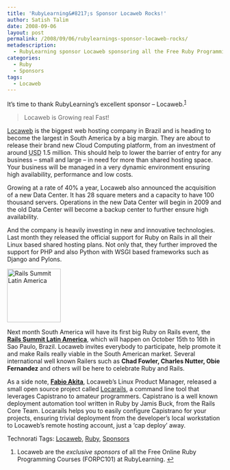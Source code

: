 ```yaml
---
title: 'RubyLearning&#8217;s Sponsor Locaweb Rocks!'
author: Satish Talim
date: 2008-09-06
layout: post
permalink: /2008/09/06/rubylearnings-sponsor-locaweb-rocks/
metadescription:
  - RubyLearning sponsor Locaweb sponsoring all the Free Ruby Programming Courses at RubyLearning
categories:
  - Ruby
  - Sponsors
tags:
  - Locaweb
---
```

<div>
  <p>
    It&#8217;s time to thank RubyLearning&#8217;s excellent sponsor &#8211; Locaweb.<sup class='footnote'><a href='#fn-360-1' id='fnref-360-1'>1</a></sup>
  </p>
  
  <blockquote class="right">
    <p>
      Locaweb is Growing real Fast!
    </p>
  </blockquote>
  
  <p>
    <a href="http://www.locaweb.com.br/portal.html">Locaweb</a> is the biggest web hosting company in Brazil and is heading to become the largest in South America by a big margin. They are about to release their brand new Cloud Computing platform, from an investment of around <abbr title="USA Dollar">USD</abbr> 1.5 million. This should help to lower the barrier of entry for any business &#8211; small and large &#8211; in need for more than shared hosting space. Your business will be managed in a very dynamic environment ensuring high availability, performance and low costs.
  </p>
  
  <p>
    Growing at a rate of 40% a year, Locaweb also announced the acquisition of a new Data Center. It has 28 square meters and a capacity to have 100 thousand servers. Operations in the new Data Center will begin in 2009 and the old Data Center will become a backup center to further ensure high availability.
  </p>
  
  <p>
    And the company is heavily investing in new and innovative technologies. Last month they released the official support for Ruby on Rails in all their Linux based shared hosting plans. Not only that, they further improved the support for PHP and also Python with WSGI based frameworks such as Django and Pylons.
  </p>
  
  <p>
    <a href="http://site.locaweb.com.br/railssummit/default.asp"><img class="alignright" height="125" style="border: 0px none ;" width="125" src="http://site.locaweb.com.br/images/locaweb/en_US/railssummit/banners/vouParticipar_125x125.jpg" alt="Rails Summit Latin America" title="Rails Summit Latin America" /></a>
  </p>
  
  <p>
    Next month South America will have its first big Ruby on Rails event, the <strong><a href="http://www.locaweb.com.br/railssummit-en">Rails Summit Latin America</a></strong>, which will happen on October 15th to 16th in Sao Paulo, Brazil. Locaweb invites everybody to participate, help promote it and make Rails really viable in the South American market. Several international well known Railers such as <strong>Chad Fowler, Charles Nutter, Obie Fernandez</strong> and others will be here to celebrate Ruby and Rails.
  </p>
  
  <p class="alert">
    As a side note, <strong><a href="http://www.akitaonrails.com/">Fabio Akita</a></strong>, Locaweb&#8217;s Linux Product Manager, released a small open source project called <a href="http://github.com/akitaonrails/locarails/tree/master">Locarails</a>, a command line tool that leverages Capistrano to amateur programmers. Capistrano is a well known deployment automation tool written in Ruby by Jamis Buck, from the Rails Core Team. Locarails helps you to easily configure Capistrano for your projects, ensuring trivial deployment from the developer&#8217;s local workstation to Locaweb&#8217;s remote hosting account, just a &#8216;cap deploy&#8217; away.
  </p>
</div>

Technorati Tags: <a href="http://technorati.com/tag/Locaweb" rel="tag">Locaweb</a>, <a href="http://technorati.com/tag/Ruby" rel="tag">Ruby</a>, <a href="http://technorati.com/tag/Sponsors" rel="tag">Sponsors</a>

<div class='footnotes'>
  <div class='footnotedivider'>
  </div>
  
  <ol>
    <li id='fn-360-1'>
      Locaweb are the <em>exclusive sponsors</em> of all the Free Online Ruby Programming Courses (FORPC101) at RubyLearning. <span class='footnotereverse'><a href='#fnref-360-1'>&#8617;</a></span>
    </li>
  </ol>
</div>
